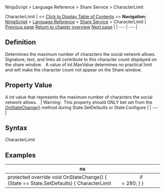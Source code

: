 ﻿
NinjaScript > Language Reference > Share Service > CharacterLimit

CharacterLimit
| << [Click to Display Table of Contents](characterlimit.md) >> **Navigation:**     [NinjaScript](ninjascript-1.md) > [Language Reference](language_reference_wip-1.md) > [Share Service](share_service-1.md) > CharacterLimit | [Previous page](share_service-1.md) [Return to chapter overview](share_service-1.md) [Next page](charactersreservedpermedia-1.md) |
| --- | --- |
## Definition
Determines the maximum number of characters the social network allows. Signature, text, and links all contribute to this character count displayed on the share window.
 
A value of int.MaxValue determines no practical limit and will make the character count not appear on the Share window.
## 
## Property Value
A int value that represents the maximum number of characters the social network allows.
 
| Warning:  This property should ONLY bet set from the [OnStateChange()](onstatechange-1.md) method during State.SetDefaults or State.Configure |
| --- |

## Syntax
CharacterLimit
 
## 
## Examples
| ns |
| --- |
| protected override void OnStateChange() {                         if (State == State.SetDefaults) { CharacterLimit        = 280; } } |
